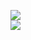 [![](https://img.shields.io/badge/Made%20With-Github%20Spray-lightgrey.svg?style=for-the-badge&logo=github)](https://github.com/Annihil/github-spray#1458)  
[![](https://i.imgur.com/2DrTn0Z.gif)](https://github.com/Annihil/github-spray)